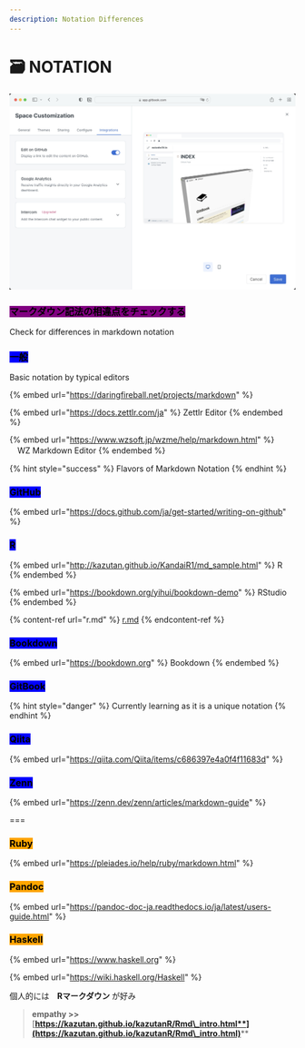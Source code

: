 ```yaml
---
description: Notation Differences
---
```


# 🗃 NOTATION

![Edit on GitHub](<.gitbook/assets/editongithub (1).jpg>)

### <mark style="background-color:purple;">マークダウン記法の相違点をチェックする</mark>

Check for differences in markdown notation

### <mark style="background-color:blue;">一般</mark>

Basic notation by typical editors

{% embed url="https://daringfireball.net/projects/markdown" %}

{% embed url="https://docs.zettlr.com/ja" %}
Zettlr Editor
{% endembed %}

{% embed url="https://www.wzsoft.jp/wzme/help/markdown.html" %}
　WZ Markdown Editor
{% endembed %}



{% hint style="success" %}
Flavors of Markdown Notation
{% endhint %}

### <mark style="background-color:blue;">GitHub</mark>

{% embed url="https://docs.github.com/ja/get-started/writing-on-github" %}

### <mark style="background-color:blue;">R</mark>

{% embed url="http://kazutan.github.io/KandaiR1/md_sample.html" %}
R
{% endembed %}

{% embed url="https://bookdown.org/yihui/bookdown-demo" %}
RStudio
{% endembed %}

{% content-ref url="r.md" %}
[r.md](r.md)
{% endcontent-ref %}

### <mark style="background-color:blue;">Bookdown</mark>

{% embed url="https://bookdown.org" %}
Bookdown
{% endembed %}

### <mark style="background-color:blue;">GitBook</mark>

{% hint style="danger" %}
Currently learning as it is a unique notation
{% endhint %}



### <mark style="background-color:blue;">Qiita</mark>

{% embed url="https://qiita.com/Qiita/items/c686397e4a0f4f11683d" %}



### <mark style="background-color:blue;">Zenn</mark>

{% embed url="https://zenn.dev/zenn/articles/markdown-guide" %}

\===



### <mark style="background-color:orange;">Ruby</mark>

{% embed url="https://pleiades.io/help/ruby/markdown.html" %}



### <mark style="background-color:orange;">Pandoc</mark>

{% embed url="https://pandoc-doc-ja.readthedocs.io/ja/latest/users-guide.html" %}

### <mark style="background-color:orange;">**Haskell**</mark>

{% embed url="https://www.haskell.org" %}

{% embed url="https://wiki.haskell.org/Haskell" %}







個人的には　**Rマークダウン** が好み

> **empathy >>** [**https://kazutan.github.io/kazutanR/Rmd\_intro.html**](https://kazutan.github.io/kazutanR/Rmd\_intro.html)****
